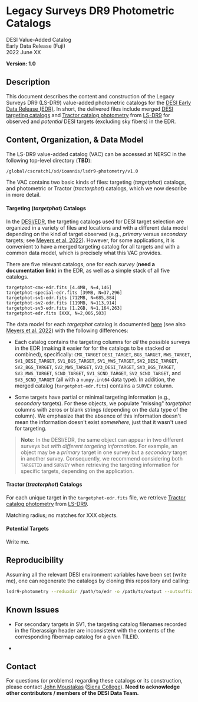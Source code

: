 Legacy Surveys DR9 Photometric Catalogs
=======================================

DESI Value-Added Catalog  
Early Data Release (Fuji)  
2022 June XX  

**Version: 1.0**

Description
-----------

This document describes the content and construction of the Legacy Surveys DR9
(LS-DR9) value-added photometric catalogs for the [DESI Early Data Release
(EDR)](https://data.desi.lbl.gov/public/edr). In short, the delivered files
include merged [DESI targeting
catalogs](https://desidatamodel.readthedocs.io/en/latest/DESI_TARGET/TARG_DIR/DR/VERSION/targets/PHASE/RESOLVE/OBSCON/PHASEtargets-OBSCON-RESOLVE-hp-HP.html#hdu1)
and [Tractor catalog
photometry](https://www.legacysurvey.org/dr9/description/#tractor-catalogs-1)
from [LS-DR9](https://www.legacysurvey.org/dr9/description) for observed and
*potential* DESI targets (excluding sky fibers) in the EDR.

Content, Organization, & Data Model
-----------------------------------

The LS-DR9 value-added catalog (VAC) can be accessed at NERSC in the following
top-level directory (**TBD**):

```bash
/global/cscratch1/sd/ioannis/lsdr9-photometry/v1.0
```

The VAC contains two basic kinds of files: targeting (*targetphot*) catalogs,
and photometric or Tractor (*tractorphot*) catalogs, which we now describe in
more detail.

#### Targeting (*targetphot*) Catalogs

In the [DESI/EDR](https://data.desi.lbl.gov/public/edr), the targeting catalogs
used for DESI target selection are organized in a variety of files and locations
and with a different data model depending on the kind of target observed (e.g.,
*primary* versus *secondary* targets; see [Meyers et
al. 2022](https://desi.lbl.gov/DocDB/cgi-bin/private/ShowDocument?docid=6693)). However,
for some applications, it is convenient to have a merged targeting catalog for
all targets and with a common data model, which is precisely what this VAC
provides.

There are five relevant catalogs, one for each *survey* (**need a documentation
link**) in the EDR, as well as a simple stack of all five catalogs.

```
targetphot-cmx-edr.fits [4.4MB, N=4,146]
targetphot-special-edr.fits [39MB, N=37,296]
targetphot-sv1-edr.fits [712MB, N=685,884]
targetphot-sv2-edr.fits [119MB, N=113,914]
targetphot-sv3-edr.fits [1.2GB, N=1,164,263]
targetphot-edr.fits [XXX, N=2,005,503]
```

The data model for each *targetphot* catalog is documented
[here](https://desidatamodel.readthedocs.io/en/latest/DESI_TARGET/TARG_DIR/DR/VERSION/targets/PHASE/RESOLVE/OBSCON/PHASEtargets-OBSCON-RESOLVE-hp-HP.html#hdu1)
(see also [Meyers et
al. 2022](https://desi.lbl.gov/DocDB/cgi-bin/private/ShowDocument?docid=6693))
with the following differences:

* Each catalog contains the targeting columns for *all* the possible surveys in
the EDR (making it easier for for the catalogs to be stacked or combined),
specifically: `CMX_TARGET` `DESI_TARGET`, `BGS_TARGET`, `MWS_TARGET`,
`SV1_DESI_TARGET`, `SV1_BGS_TARGET`, `SV1_MWS_TARGET`, `SV2_DESI_TARGET`,
`SV2_BGS_TARGET`, `SV2_MWS_TARGET`, `SV3_DESI_TARGET`, `SV3_BGS_TARGET`,
`SV3_MWS_TARGET`, `SCND_TARGET`, `SV1_SCND_TARGET`, `SV2_SCND_TARGET`, and
`SV3_SCND_TARGET` (all with a `numpy.int64` data type). In addition, the merged
catalog (`targetphot-edr.fits`) contains a `SURVEY` column.

* Some targets have partial or minimal targeting information (e.g., *secondary*
  targets). For these objects, we populate "missing" *targetphot* columns with
  zeros or blank strings (depending on the data type of the column). We
  emphasize that the absence of this information doesn't mean the information
  doesn't exist *somewhere*, just that it wasn't used for targeting.

> **Note:** In the DESI/EDR, the same object can appear in two different surveys
but *with different targeting information*. For example, an object may be a
*primary* target in one survey but a *secondary* target in another
survey. Consequently, we recommend considering both `TARGETID` and `SURVEY` when
retrieving the targeting information for specific targets, depending on the
application.

#### Tractor (*tractorphot*) Catalogs

For each unique target in the `targetphot-edr.fits` file, we retrieve [Tractor
catalog
photometry](https://www.legacysurvey.org/dr9/description/#tractor-catalogs-1)
from [LS-DR9](https://www.legacysurvey.org/dr9/description). 



Matching radius; no matches for XXX objects.


#### Potential Targets

Write me.

Reproducibility
---------------

Assuming all the relevant DESI environment variables have been set (write me),
one can regenerate the catalogs by cloning this repository and calling:

```bash
lsdr9-photometry --reduxdir /path/to/edr -o /path/to/output --outsuffix edr --mp 1 --targetphot

```

Known Issues
------------

* For secondary targets in SV1, the targeting catalog filenames recorded in the
fiberassign header are inconsistent with the contents of the corresponding
fibermap catalog for a given TILEID.

* 

Contact
-------

For questions (or problems) regarding these catalogs or its construction, please
contact [John Moustakas](jmoustakas@siena.edu) ([Siena
College](https://siena.edu)). **Need to acknowledge other contributors / members
of the DESI Data Team.**


